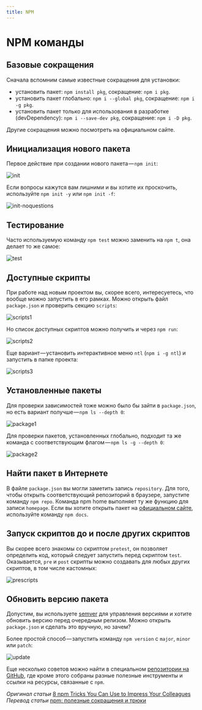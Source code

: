 ```yaml
---
title: NPM
---
```


# NPM команды

## Базовые сокращения
Сначала вспомним самые известные сокращения для установки:

- установить пакет: `npm install pkg`, сокращение: `npm i pkg`.
- установить пакет глобально: `npm i --global pkg`, сокращение: `npm i -g pkg`.
- установить пакет только для использования в разработке (devDependency): `npm i --save-dev pkg`, сокращение: `npm i -D pkg`.

Другие сокращения можно посмотреть на официальном сайте.

## Инициализация нового пакета

Первое действие при создании нового пакета — `npm init`:

![init](./assets/init.gif)  

Если вопросы кажутся вам лишними и вы хотите их проскочить, используйте `npm init -y` или `npm init -f`:

![init-noquestions](./assets/init-noquestions.gif) 

## Тестирование

Часто используемую команду `npm test` можно заменить на `npm t`, она делает то же самое:

![test](./assets/test.gif)

## Доступные скрипты

При работе над новым проектом вы, скорее всего, интересуетесь, что вообще можно запустить в его рамках. Можно открыть файл `package.json` и проверить секцию `scripts`:

![scripts1](./assets/scripts1.gif)

Но список доступных скриптов можно получить и через `npm run`:

![scripts2](./assets/scripts2.gif)

Еще вариант — установить интерактивное меню `ntl` (`npm i -g ntl`) и запустить в папке проекта:

![scripts3](./assets/scripts3.gif)

## Установленные пакеты

Для проверки зависимостей тоже можно было бы зайти в `package.json`, но есть вариант получше — `npm ls --depth 0`:

![package1](./assets/package1.gif)

Для проверки пакетов, установленных глобально, подходит та же команда с соответствующим флагом — `npm ls -g --depth 0`:

![package2](./assets/package2.gif)

## Найти пакет в Интернете

В файле `package.json` вы могли заметить запись `repository`. Для того, чтобы открыть соответствующий репозиторий в браузере, запустите команду `npm repo`. Команда npm home выполняет ту же функцию для записи `homepage`. Если вы хотите открыть пакет на [официальном сайте](https://www.npmjs.com/), используйте команду `npm docs`.

## Запуск скриптов до и после других скриптов

Вы скорее всего знакомы со скриптом `pretest`, он позволяет определить код, который следует запустить перед скриптом `test`. Оказывается, `pre` и `post` скрипты можно создавать для любых других скриптов, в том числе кастомных:

![prescripts](./assets/prescripts.gif)

## Обновить версию пакета

Допустим, вы используете [semver](https://semver.org/) для управления версиями и хотите обновить версию перед очередным релизом. Можно открыть `package.json` и сделать это вручную, но зачем?

Более простой способ — запустить команду `npm version` с `major`, `minor` или `patch`:

![update](./assets/update.gif)

Еще несколько советов можно найти в специальном [репозитории на GitHub](https://github.com/sindresorhus/awesome-npm#tips), где кроме этого собраны разные полезные инструменты и ссылки на ресурсы, связанные с `npm`.

*Оригинал статьи* [8 npm Tricks You Can Use to Impress Your Colleagues](https://medium.freecodecamp.org/8-npm-tricks-you-can-use-to-impress-your-colleagues-dbdae1ef5f9e) \
*Перевод статьи* [npm: полезные сокращения и трюки](https://medium.com/webbdev/npm-daa12a10caac)